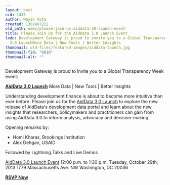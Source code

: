 ```yaml
---
layout: post
nid: 1445
author: Wayan Vota
created: 1382487222
old_path: news/please-join-us-aiddata-30-launch-event
title: Please Join Us for the AidData 3.0 Launch Event
lede: Development Gateway is proud to invite you to a Global Transparency Week event:AidData
  3.0 LaunchMore Data | New Tools | Better Insights
thumbnail: old-files/featured-images/aiddata-launch.jpg
thumbnail-fid: "6010"
thumbnail-alt: ""
---
```


Development Gateway is proud to invite you to a Global Transparency Week event:

[**AidData 3.0 Launch**](https://www.eventbrite.com/event/8716058967)
More Data | New Tools | Better Insights

Understanding development finance is about to become more intuitive than ever before. Please join us for the [AidData 3.0 Launch](https://www.eventbrite.com/event/8716058967) to explore the new release of AidData's development data portal and learn about the new insights that researchers, policymakers and practitioners can gain from using AidData 3.0 to inform analysis, advocacy and decision-making.

Opening remarks by:

- Homi Kharas, Brookings Institution
- Alex Dehgan, USAID

Followed by Lightning Talks and Live Demos

[AidData 3.0 Launch Event](https://www.eventbrite.com/event/8716058967)
12:00 p.m. to 1:30 p.m.
Tuesday, October 29th, 2013
1779 Massachusetts Ave. NW
Washington, DC 20036

[**RSVP Now**](https://www.eventbrite.com/event/8716058967)
